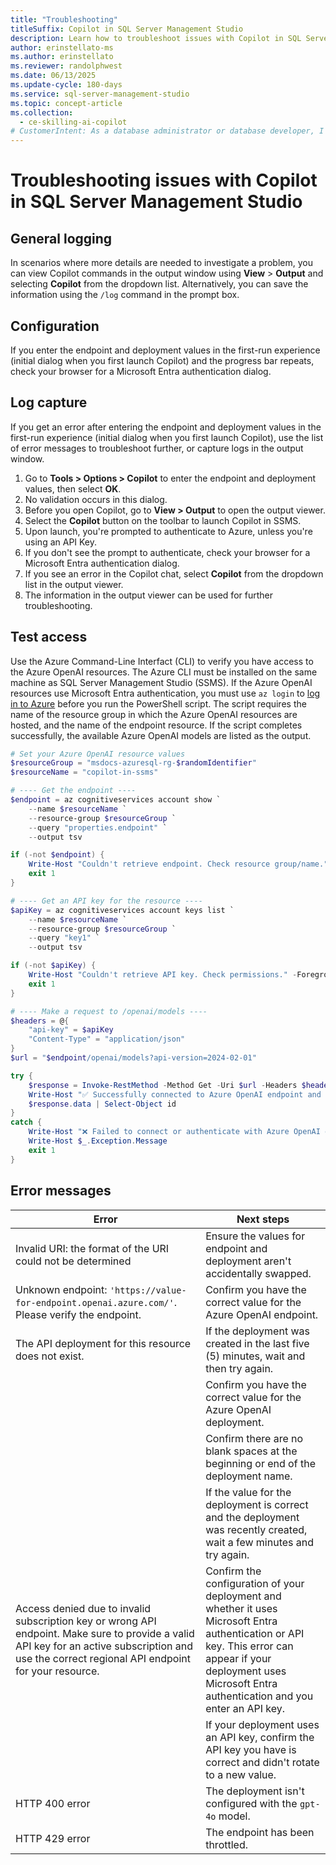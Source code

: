 ```yaml
---
title: "Troubleshooting"
titleSuffix: Copilot in SQL Server Management Studio
description: Learn how to troubleshoot issues with Copilot in SQL Server Management Studio.
author: erinstellato-ms
ms.author: erinstellato
ms.reviewer: randolphwest
ms.date: 06/13/2025
ms.update-cycle: 180-days
ms.service: sql-server-management-studio
ms.topic: concept-article
ms.collection:
  - ce-skilling-ai-copilot
# CustomerIntent: As a database administrator or database developer, I want to understand how to troubleshoot issues with Copilot in SQL Server Management Studio.
---
```


# Troubleshooting issues with Copilot in SQL Server Management Studio

## General logging

In scenarios where more details are needed to investigate a problem, you can view Copilot commands in the output window using **View** > **Output** and selecting **Copilot** from the dropdown list. Alternatively, you can save the information using the `/log` command in the prompt box.

## Configuration

If you enter the endpoint and deployment values in the first-run experience (initial dialog when you first launch Copilot) and the progress bar repeats, check your browser for a Microsoft Entra authentication dialog.

## Log capture

If you get an error after entering the endpoint and deployment values in the first-run experience (initial dialog when you first launch Copilot), use the list of error messages to troubleshoot further, or capture logs in the output window.

1. Go to **Tools > Options > Copilot** to enter the endpoint and deployment values, then select **OK**.
1. No validation occurs in this dialog.
1. Before you open Copilot, go to **View > Output** to open the output viewer.
1. Select the **Copilot** button on the toolbar to launch Copilot in SSMS.
1. Upon launch, you're prompted to authenticate to Azure, unless you're using an API Key.
1. If you don't see the prompt to authenticate, check your browser for a Microsoft Entra authentication dialog.
1. If you see an error in the Copilot chat, select **Copilot** from the dropdown list in the output viewer.
1. The information in the output viewer can be used for further troubleshooting.

## Test access

Use the Azure Command-Line Interfact (CLI) to verify you have access to the Azure OpenAI resources. The Azure CLI must be installed on the same machine as SQL Server Management Studio (SSMS). If the Azure OpenAI resources use Microsoft Entra authentication, you must use `az login` to [log in to Azure](/cli/azure/reference-index) before you run the PowerShell script. The script requires the name of the resource group in which the Azure OpenAI resources are hosted, and the name of the endpoint resource. If the script completes successfully, the available Azure OpenAI models are listed as the output.

```powershell
# Set your Azure OpenAI resource values
$resourceGroup = "msdocs-azuresql-rg-$randomIdentifier"
$resourceName = "copilot-in-ssms"

# ---- Get the endpoint ----
$endpoint = az cognitiveservices account show `
    --name $resourceName `
    --resource-group $resourceGroup `
    --query "properties.endpoint" `
    --output tsv

if (-not $endpoint) {
    Write-Host "Couldn't retrieve endpoint. Check resource group/name." -ForegroundColor Red
    exit 1
}

# ---- Get an API key for the resource ----
$apiKey = az cognitiveservices account keys list `
    --name $resourceName `
    --resource-group $resourceGroup `
    --query "key1" `
    --output tsv

if (-not $apiKey) {
    Write-Host "Couldn't retrieve API key. Check permissions." -ForegroundColor Red
    exit 1
}

# ---- Make a request to /openai/models ----
$headers = @{
    "api-key" = $apiKey
    "Content-Type" = "application/json"
}
$url = "$endpoint/openai/models?api-version=2024-02-01"

try {
    $response = Invoke-RestMethod -Method Get -Uri $url -Headers $headers
    Write-Host "✅ Successfully connected to Azure OpenAI endpoint and listed models:" -ForegroundColor Green
    $response.data | Select-Object id
}
catch {
    Write-Host "❌ Failed to connect or authenticate with Azure OpenAI endpoint." -ForegroundColor Red
    Write-Host $_.Exception.Message
    exit 1
}
```

## Error messages

| Error | Next steps |
| --- | --- |
| Invalid URI: the format of the URI could not be determined | Ensure the values for endpoint and deployment aren't accidentally swapped. |
| Unknown endpoint: `'https://value-for-endpoint.openai.azure.com/'`. Please verify the endpoint. | Confirm you have the correct value for the Azure OpenAI endpoint. |
| The API deployment for this resource does not exist. | If the deployment was created in the last five (5) minutes, wait and then try again. |
| | Confirm you have the correct value for the Azure OpenAI deployment. |
| | Confirm there are no blank spaces at the beginning or end of the deployment name. |
| | If the value for the deployment is correct and the deployment was recently created, wait a few minutes and try again. |
| Access denied due to invalid subscription key or wrong API endpoint. Make sure to provide a valid API key for an active subscription and use the correct regional API endpoint for your resource. | Confirm the configuration of your deployment and whether it uses Microsoft Entra authentication or API key. This error can appear if your deployment uses Microsoft Entra authentication and you enter an API key. |
| | If your deployment uses an API key, confirm the API key you have is correct and didn't rotate to a new value. |
| HTTP 400 error | The deployment isn't configured with the `gpt-4o` model. |
| HTTP 429 error | The endpoint has been throttled. |
